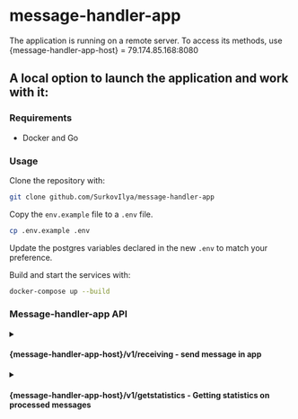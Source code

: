 # message-handler-app

The application is running on a remote server. To access its methods, use {message-handler-app-host} = 79.174.85.168:8080

## A local option to launch the application and work with it:
### Requirements
* Docker and Go
### Usage
Clone the repository with:
```bash
git clone github.com/SurkovIlya/message-handler-app
```
Copy the `env.example` file to a `.env` file.
```bash
cp .env.example .env
```
Update the postgres variables declared in the new `.env` to match your preference. 

Build and start the services with:
```bash
docker-compose up --build
```
### Message-handler-app API
<details>
<summary> <h4>{message-handler-app-host}/v1/receiving - send message in app</h4></summary>
  
#### Method: POST
#### Request: 
```json
{
	"value": "New message..."
}
```
#### Response:
```json
"OK"
```
</details>
<details>
<summary> <h4>{message-handler-app-host}/v1/getstatistics - Getting statistics on processed messages</h4></summary>
  
#### Method: GET

#### Response:
```json
{
	"handled": 7, // - count of messages processed
	"inProcess": 0 // - count of unprocessed messages
}
```
</details>



